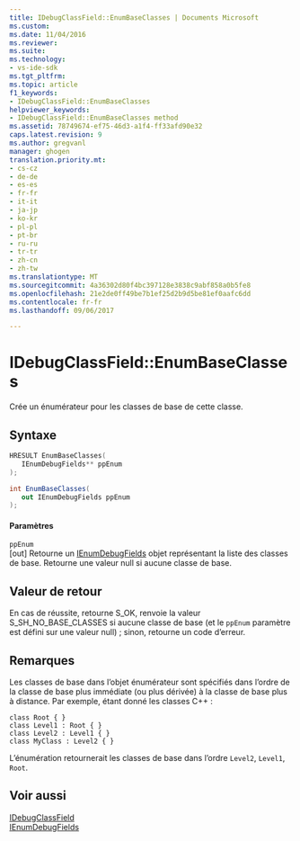 ```yaml
---
title: IDebugClassField::EnumBaseClasses | Documents Microsoft
ms.custom: 
ms.date: 11/04/2016
ms.reviewer: 
ms.suite: 
ms.technology:
- vs-ide-sdk
ms.tgt_pltfrm: 
ms.topic: article
f1_keywords:
- IDebugClassField::EnumBaseClasses
helpviewer_keywords:
- IDebugClassField::EnumBaseClasses method
ms.assetid: 78749674-ef75-46d3-a1f4-ff33afd90e32
caps.latest.revision: 9
ms.author: gregvanl
manager: ghogen
translation.priority.mt:
- cs-cz
- de-de
- es-es
- fr-fr
- it-it
- ja-jp
- ko-kr
- pl-pl
- pt-br
- ru-ru
- tr-tr
- zh-cn
- zh-tw
ms.translationtype: MT
ms.sourcegitcommit: 4a36302d80f4bc397128e3838c9abf858a0b5fe8
ms.openlocfilehash: 21e2de0ff49be7b1ef25d2b9d5be81ef0aafc6dd
ms.contentlocale: fr-fr
ms.lasthandoff: 09/06/2017

---
```

# <a name="idebugclassfieldenumbaseclasses"></a>IDebugClassField::EnumBaseClasses
Crée un énumérateur pour les classes de base de cette classe.  
  
## <a name="syntax"></a>Syntaxe  
  
```cpp  
HRESULT EnumBaseClasses(   
   IEnumDebugFields** ppEnum  
);  
```  
  
```csharp  
int EnumBaseClasses(  
   out IEnumDebugFields ppEnum  
);  
```  
  
#### <a name="parameters"></a>Paramètres  
 `ppEnum`  
 [out] Retourne un [IEnumDebugFields](../../../extensibility/debugger/reference/ienumdebugfields.md) objet représentant la liste des classes de base. Retourne une valeur null si aucune classe de base.  
  
## <a name="return-value"></a>Valeur de retour  
 En cas de réussite, retourne S_OK, renvoie la valeur S_SH_NO_BASE_CLASSES si aucune classe de base (et le `ppEnum` paramètre est défini sur une valeur null) ; sinon, retourne un code d’erreur.  
  
## <a name="remarks"></a>Remarques  
 Les classes de base dans l’objet énumérateur sont spécifiés dans l’ordre de la classe de base plus immédiate (ou plus dérivée) à la classe de base plus à distance. Par exemple, étant donné les classes C++ :  
  
```  
class Root { }  
class Level1 : Root { }  
class Level2 : Level1 { }  
class MyClass : Level2 { }  
```  
  
 L’énumération retournerait les classes de base dans l’ordre `Level2`, `Level1`, `Root`.  
  
## <a name="see-also"></a>Voir aussi  
 [IDebugClassField](../../../extensibility/debugger/reference/idebugclassfield.md)   
 [IEnumDebugFields](../../../extensibility/debugger/reference/ienumdebugfields.md)
